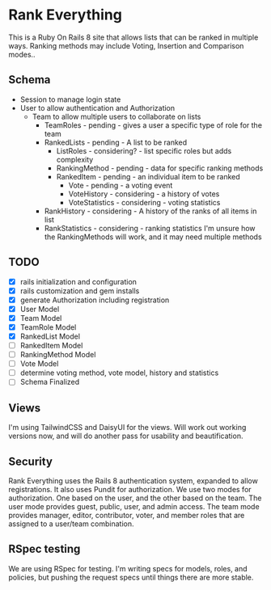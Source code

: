 # Rank Everything

This is a Ruby On Rails 8 site that allows lists that can be ranked in multiple ways.  Ranking methods may include
Voting, Insertion and Comparison modes..

## Schema
* Session to manage login state
* User to allow authentication and Authorization 
  * Team to allow multiple users to collaborate on lists
    * TeamRoles - pending - gives a user a specific type of role for the team
    * RankedLists - pending - A list to be ranked
      * ListRoles - considering? - list specific roles but adds complexity
      * RankingMethod - pending - data for specific ranking methods 
      * RankedItem - pending - an individual item to be ranked
        * Vote - pending - a voting event
        * VoteHistory - considering - a history of votes
        * VoteStatistics - considering - voting statistics
     * RankHistory - considering - A history of the ranks of all items in list 
     * RankStatistics - considering - ranking statistics
I'm unsure how the RankingMethods will work, and it may need multiple methods

## TODO
 * [x] rails initialization and configuration
 * [x] rails customization and gem installs
 * [x] generate Authorization including registration
 * [x] User Model
 * [x] Team Model
 * [x] TeamRole Model
 * [X] RankedList Model
 * [ ] RankedItem Model
 * [ ] RankingMethod Model
 * [ ] Vote Model
 * [ ] determine voting method, vote model, history and statistics
 * [ ] Schema Finalized

## Views
I'm using TailwindCSS and DaisyUI for the views. Will work out working versions now, and will do another pass for
usability and beautification.

## Security
Rank Everything uses the Rails 8 authentication system, expanded to allow registrations.  It also uses Pundit for
authorization.  We use two modes for authorization.   One based on the user, and the other based on the team.  The
user mode provides guest, public, user, and admin access.  The team mode provides manager, editor, contributor, voter,
and member roles that are assigned to a user/team combination.

## RSpec testing
We are using RSpec for testing. I'm writing specs for models, roles, and policies, but pushing the request specs until
things there are more stable.